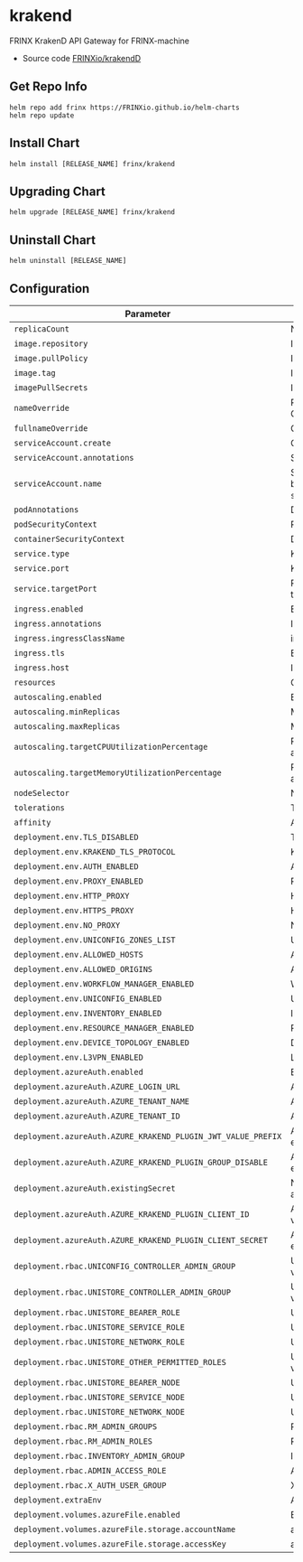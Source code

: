# krakend

FRINX KrakenD API Gateway for FRINX-machine
* Source code [FRINXio/krakendD](https://github.com/FRINXio/krakend-ce)

## Get Repo Info

```console
helm repo add frinx https://FRINXio.github.io/helm-charts
helm repo update
```

## Install Chart

```console
helm install [RELEASE_NAME] frinx/krakend
```

## Upgrading Chart

```console
helm upgrade [RELEASE_NAME] frinx/krakend
```

## Uninstall Chart

```console
helm uninstall [RELEASE_NAME]
```

## Configuration

| Parameter | Description | Default |
|-----------|-------------|---------|
| `replicaCount` | Number of nodes | `1` |
| `image.repository` | Image repository | `frinx/krakend` |
| `image.pullPolicy` | Image pull policy | `IfNotPresent` |
| `image.tag` | Image tag | `1.0.2` |
| `imagePullSecrets` | Image pull secrets | `{}` |
| `nameOverride` | Replaces the name of the chart in the Chart.yaml file | `""` |
| `fullnameOverride` |  Completely replaces the generated name | `""` |
| `serviceAccount.create` | Create service account | `true` |
| `serviceAccount.annotations` | ServiceAccount annotations | `{}` |
| `serviceAccount.name` | Service account name to use, when empty will be set to created account if `serviceAccount.create` is set else to `default` | `""` |
| `podAnnotations` | Deployment | `{}` |
| `podSecurityContext` | Pod deployment securityContext | `{}` |
| `containerSecurityContext` | Deployment container securityContext | [See values.yaml](https://github.com/FRINXio/helm-charts/blob/main/charts/krakend/values.yaml#L32) |
| `service.type` | Kubernetes service type | `ClusterIP` |
| `service.port` | Kubernetes port where service is exposed | `8080` |
| `service.targetPort` | Port on which the service will send requests to, that your pod will be listening on | `8080` |
| `ingress.enabled` | Enables Ingress | `false` |
| `ingress.annotations` | Ingress annotations (values are templated) | `{}` |
| `ingress.ingressClassName` | ingressClassName value for ingress | |
| `ingress.tls` | Enable or disable tls attribute in ingress | `false` |
| `ingress.host` | Ingress accepted hostname  | `""` |
| `resources` | CPU/Memory resource requests/limits | `{}` |
| `autoscaling.enabled` | Enable replica autoscaling settings | `false` |
| `autoscaling.minReplicas` | Minimum replicas for the pod autoscaling | `1` |
| `autoscaling.maxReplicas` | Maximum replicas for the pod autoscaling | `100` |
| `autoscaling.targetCPUUtilizationPercentage` | Percentage of CPU to consider when autoscaling | `80` |
| `autoscaling.targetMemoryUtilizationPercentage` | Percentage of Memory to consider when autoscaling | |
| `nodeSelector` | Node labels for pod assignment | `{}` |
| `tolerations` | Toleration labels for pod assignment | `[]` |
| `affinity` | Affinity settings for pod assignment | `{}` |
| `deployment.env.TLS_DISABLED` | TLS_DISABLED env variable | `true` |
| `deployment.env.KRAKEND_TLS_PROTOCOL` | KRAKEND_TLS_PROTOCOL env variable | `"http"` |
| `deployment.env.AUTH_ENABLED` | AUTH_ENABLED env variable | `false` |
| `deployment.env.PROXY_ENABLED` | PROXY_ENABLED env variable | `false` |
| `deployment.env.HTTP_PROXY` | HTTP_PROXY env variable | |
| `deployment.env.HTTPS_PROXY` | HTTPS_PROXY env variable | |
| `deployment.env.NO_PROXY` | NO_PROXY env variable | |
| `deployment.env.UNICONFIG_ZONES_LIST` | UNICONFIG_ZONES_LIST env variable | `"uniconfig"` |
| `deployment.env.ALLOWED_HOSTS` | ALLOWED_HOSTS env variable | `""` |
| `deployment.env.ALLOWED_ORIGINS` | ALLOWED_ORIGINS env variable | `""` |
| `deployment.env.WORKFLOW_MANAGER_ENABLED` | WORKFLOW_MANAGER_ENABLED env variable | `true` |
| `deployment.env.UNICONFIG_ENABLED` | UNICONFIG_ENABLED env variable | `true` |
| `deployment.env.INVENTORY_ENABLED` | INVENTORY_ENABLED env variable | `true` |
| `deployment.env.RESOURCE_MANAGER_ENABLED` | RESOURCE_MANAGER_ENABLED env variable | `true` |
| `deployment.env.DEVICE_TOPOLOGY_ENABLED` | DEVICE_TOPOLOGY_ENABLED env variable | `false` |
| `deployment.env.L3VPN_ENABLED` | L3VPN_ENABLED env variable | `false` |
| `deployment.azureAuth.enabled` | Enabled azure authentication | `false` |
| `deployment.azureAuth.AZURE_LOGIN_URL` | AZURE_LOGIN_URL env variable | `"https://login.microsoftonline.com"` |
| `deployment.azureAuth.AZURE_TENANT_NAME` | AZURE_TENANT_NAME env variable | `"frinx"` |
| `deployment.azureAuth.AZURE_TENANT_ID` | AZURE_TENANT_ID env variable | `"frinx"` |
| `deployment.azureAuth.AZURE_KRAKEND_PLUGIN_JWT_VALUE_PREFIX` | AZURE_KRAKEND_PLUGIN_JWT_VALUE_PREFIX env variable | `"Bearer"` |
| `deployment.azureAuth.AZURE_KRAKEND_PLUGIN_GROUP_DISABLE` | AZURE_KRAKEND_PLUGIN_GROUP_DISABLE env variable | `true` |
| `deployment.azureAuth.existingSecret` | Name for existing Secret for azure authentication | |
| `deployment.azureAuth.AZURE_KRAKEND_PLUGIN_CLIENT_ID` | AZURE_KRAKEND_PLUGIN_CLIENT_ID env variable | `""` |
| `deployment.azureAuth.AZURE_KRAKEND_PLUGIN_CLIENT_SECRET` | AZURE_KRAKEND_PLUGIN_CLIENT_SECRET env variable | `""` |
| `deployment.rbac.UNICONFIG_CONTROLLER_ADMIN_GROUP` | UNICONFIG_CONTROLLER_ADMIN_GROUP env variable | `"network-admin"` |
| `deployment.rbac.UNISTORE_CONTROLLER_ADMIN_GROUP` | UNISTORE_CONTROLLER_ADMIN_GROUP env variable | `"network-admin"` |
| `deployment.rbac.UNISTORE_BEARER_ROLE` | UNISTORE_BEARER_ROLE env variable | `""` |
| `deployment.rbac.UNISTORE_SERVICE_ROLE` | UNISTORE_SERVICE_ROLE env variable | `""` |
| `deployment.rbac.UNISTORE_NETWORK_ROLE` | UNISTORE_NETWORK_ROLE env variable | `""` |
| `deployment.rbac.UNISTORE_OTHER_PERMITTED_ROLES` | UNISTORE_OTHER_PERMITTED_ROLES env variable | `""` |
| `deployment.rbac.UNISTORE_BEARER_NODE` | UNISTORE_BEARER_NODE env variable | `"bearer"` |
| `deployment.rbac.UNISTORE_SERVICE_NODE` | UNISTORE_SERVICE_NODE env variable | `"service"` |
| `deployment.rbac.UNISTORE_NETWORK_NODE` | UNISTORE_NETWORK_NODE env variable | `"network"` |
| `deployment.rbac.RM_ADMIN_GROUPS` | RM_ADMIN_GROUPS env variable | `"network-admin"` |
| `deployment.rbac.RM_ADMIN_ROLES` | RM_ADMIN_ROLES env variable | `""` |
| `deployment.rbac.INVENTORY_ADMIN_GROUP` | INVENTORY_ADMIN_GROUP env variable | `"network-admin"` |
| `deployment.rbac.ADMIN_ACCESS_ROLE` | ADMIN_ACCESS_ROLE env variable | `"network-admin"` |
| `deployment.rbac.X_AUTH_USER_GROUP` | X_AUTH_USER_GROUP env variable | `"network-admin"` |
| `deployment.extraEnv` | Additional env variables |  |
| `deployment.volumes.azureFile.enabled` | Enable azureFile for config | `false` |
| `deployment.volumes.azureFile.storage.accountName` | accountName for azure storage | |
| `deployment.volumes.azureFile.storage.accessKey` | accessKey for azure storage | |
